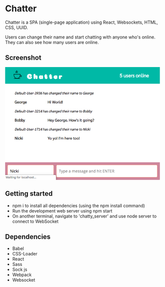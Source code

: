 # Chatter

Chatter is a SPA (single-page application) using React, Websockets, HTML, CSS, UUID.

Users can change their name and start chatting with anyone who's online. They can also see how many users are online.

## Screenshot
!["Main page"](https://github.com/negamiri/chatty-app/blob/master/public/Chatter.png?raw=true)

## Getting started
* npm i to install all dependencies (using the npm install command)
* Run the development web server using npm start
* On another terminal, navigate to 'chatty_server' and use node server to connect to WebSocket

## Dependencies
* Babel
* CSS-Loader
* React
* Sass
* Sock js
* Webpack
* Websocket